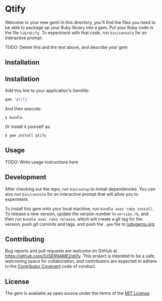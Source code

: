 # Qtify

Welcome to your new gem! In this directory, you'll find the files you need to be able to package up your Ruby library into a gem. Put your Ruby code in the file `lib/qtify`. To experiment with that code, run `bin/console` for an interactive prompt.

TODO: Delete this and the text above, and describe your gem

## Installation
## Installation

Add this line to your application's Gemfile:

```ruby
gem 'qtify'
```

And then execute:

    $ bundle

Or install it yourself as:

    $ gem install qtify

## Usage

TODO: Write usage instructions here

## Development

After checking out the repo, run `bin/setup` to install dependencies. You can also run `bin/console` for an interactive prompt that will allow you to experiment.

To install this gem onto your local machine, run `bundle exec rake install`. To release a new version, update the version number in `version.rb`, and then run `bundle exec rake release`, which will create a git tag for the version, push git commits and tags, and push the `.gem` file to [rubygems.org](https://rubygems.org).

## Contributing

Bug reports and pull requests are welcome on GitHub at https://github.com/[USERNAME]/qtify. This project is intended to be a safe, welcoming space for collaboration, and contributors are expected to adhere to the [Contributor Covenant](http://contributor-covenant.org) code of conduct.


## License

The gem is available as open source under the terms of the [MIT License](http://opensource.org/licenses/MIT).
